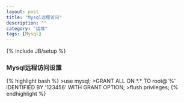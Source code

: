 ```yaml
---
layout: post
title: "Mysql远程访问"
description: ""
category: "运维"
tags: [Mysql]
---
```

{% include JB/setup %}
<h3>Mysql远程访问设置</h3>
{% highlight bash %}
>use mysql;
>GRANT ALL ON *.* TO root@'%' IDENTIFIED BY '123456' WITH GRANT OPTION;
>flush privileges; 
{% endhighlight %}
